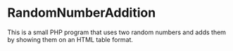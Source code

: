 # RandomNumberAddition

This is a small PHP program that uses two random numbers and adds them by showing them on an HTML table format.
